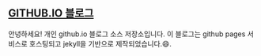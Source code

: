 ## [GITHUB.IO 블로그](clamWell.github.io)

안녕하세요! 개인 github.io 블로그 소스 저장소입니다.
이 블로그는 github pages 서비스로 호스팅되고 jekyll을 기반으로 제작되었습니다.:smile:.
